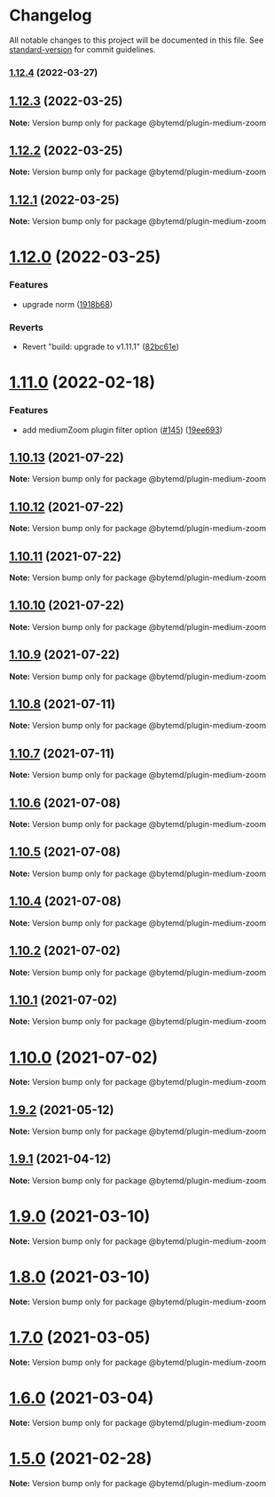 # Changelog

All notable changes to this project will be documented in this file. See [standard-version](https://github.com/conventional-changelog/standard-version) for commit guidelines.

### [1.12.4](https://github.com/bytedance/bytemd/compare/v1.12.3...v1.12.4) (2022-03-27)

## [1.12.3](https://github.com/bytedance/bytemd/compare/v1.12.2...v1.12.3) (2022-03-25)

**Note:** Version bump only for package @bytemd/plugin-medium-zoom





## [1.12.2](https://github.com/bytedance/bytemd/compare/v1.12.1...v1.12.2) (2022-03-25)

**Note:** Version bump only for package @bytemd/plugin-medium-zoom





## [1.12.1](https://github.com/bytedance/bytemd/compare/v1.12.0...v1.12.1) (2022-03-25)

**Note:** Version bump only for package @bytemd/plugin-medium-zoom





# [1.12.0](https://github.com/bytedance/bytemd/compare/v1.11.1...v1.12.0) (2022-03-25)


### Features

* upgrade norm ([1918b68](https://github.com/bytedance/bytemd/commit/1918b68d32e0e2500a723a0b072dd80433ae8fad))


### Reverts

* Revert "build: upgrade to v1.11.1" ([82bc61e](https://github.com/bytedance/bytemd/commit/82bc61e1d9cabd20afbada50a607fbd5ae99a88a))





# [1.11.0](https://github.com/bytedance/bytemd/compare/v1.10.13...v1.11.0) (2022-02-18)


### Features

* add mediumZoom plugin filter option ([#145](https://github.com/bytedance/bytemd/issues/145)) ([19ee693](https://github.com/bytedance/bytemd/commit/19ee69398e8e147d8341326d853d1273284613e4))





## [1.10.13](https://github.com/bytedance/bytemd/compare/v1.10.12...v1.10.13) (2021-07-22)

**Note:** Version bump only for package @bytemd/plugin-medium-zoom





## [1.10.12](https://github.com/bytedance/bytemd/compare/v1.10.11...v1.10.12) (2021-07-22)

**Note:** Version bump only for package @bytemd/plugin-medium-zoom





## [1.10.11](https://github.com/bytedance/bytemd/compare/v1.10.10...v1.10.11) (2021-07-22)

**Note:** Version bump only for package @bytemd/plugin-medium-zoom





## [1.10.10](https://github.com/bytedance/bytemd/compare/v1.10.9...v1.10.10) (2021-07-22)

**Note:** Version bump only for package @bytemd/plugin-medium-zoom





## [1.10.9](https://github.com/bytedance/bytemd/compare/v1.10.8...v1.10.9) (2021-07-22)

**Note:** Version bump only for package @bytemd/plugin-medium-zoom





## [1.10.8](https://github.com/bytedance/bytemd/compare/v1.10.7...v1.10.8) (2021-07-11)

**Note:** Version bump only for package @bytemd/plugin-medium-zoom





## [1.10.7](https://github.com/bytedance/bytemd/compare/v1.10.6...v1.10.7) (2021-07-11)

**Note:** Version bump only for package @bytemd/plugin-medium-zoom





## [1.10.6](https://github.com/bytedance/bytemd/compare/v1.10.5...v1.10.6) (2021-07-08)

**Note:** Version bump only for package @bytemd/plugin-medium-zoom





## [1.10.5](https://github.com/bytedance/bytemd/compare/v1.10.4...v1.10.5) (2021-07-08)

**Note:** Version bump only for package @bytemd/plugin-medium-zoom





## [1.10.4](https://github.com/bytedance/bytemd/compare/v1.10.3...v1.10.4) (2021-07-08)

**Note:** Version bump only for package @bytemd/plugin-medium-zoom





## [1.10.2](https://github.com/bytedance/bytemd/compare/v1.10.1...v1.10.2) (2021-07-02)

**Note:** Version bump only for package @bytemd/plugin-medium-zoom





## [1.10.1](https://github.com/bytedance/bytemd/compare/v1.10.0...v1.10.1) (2021-07-02)

**Note:** Version bump only for package @bytemd/plugin-medium-zoom





# [1.10.0](https://github.com/bytedance/bytemd/compare/v1.9.2...v1.10.0) (2021-07-02)

**Note:** Version bump only for package @bytemd/plugin-medium-zoom





## [1.9.2](https://github.com/bytedance/bytemd/compare/v1.9.1...v1.9.2) (2021-05-12)

**Note:** Version bump only for package @bytemd/plugin-medium-zoom





## [1.9.1](https://github.com/bytedance/bytemd/compare/v1.9.0...v1.9.1) (2021-04-12)

**Note:** Version bump only for package @bytemd/plugin-medium-zoom





# [1.9.0](https://github.com/bytedance/bytemd/compare/v1.8.0...v1.9.0) (2021-03-10)

**Note:** Version bump only for package @bytemd/plugin-medium-zoom





# [1.8.0](https://github.com/bytedance/bytemd/compare/v1.7.1...v1.8.0) (2021-03-10)

**Note:** Version bump only for package @bytemd/plugin-medium-zoom





# [1.7.0](https://github.com/bytedance/bytemd/compare/v1.6.0...v1.7.0) (2021-03-05)

**Note:** Version bump only for package @bytemd/plugin-medium-zoom





# [1.6.0](https://github.com/bytedance/bytemd/compare/v1.5.0...v1.6.0) (2021-03-04)

**Note:** Version bump only for package @bytemd/plugin-medium-zoom





# [1.5.0](https://github.com/bytedance/bytemd/compare/v1.4.0...v1.5.0) (2021-02-28)

**Note:** Version bump only for package @bytemd/plugin-medium-zoom
